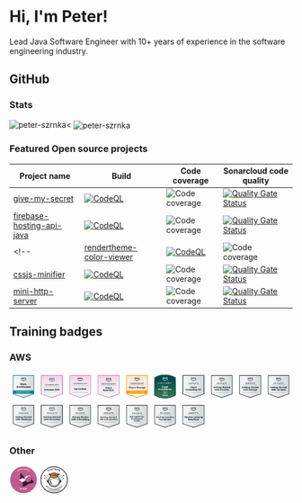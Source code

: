 # Hi, I'm Peter!
Lead Java Software Engineer with 10+ years of experience in the software engineering industry.

<!--## Currently used programming languages and tools
<p align="left">
  <img src="https://raw.githubusercontent.com/devicons/devicon/master/icons/amazonwebservices/amazonwebservices-original-wordmark.svg" alt="aws" width="50" height="50"/>
  <img src="https://raw.githubusercontent.com/devicons/devicon/refs/heads/master/icons/bamboo/bamboo-original.svg" alt="bamboo" width="50" height="50"/>
  <img src="https://raw.githubusercontent.com/devicons/devicon/refs/heads/master/icons/bitbucket/bitbucket-original.svg" alt="bitbucket" width="50" height="50"/>
  <img src="https://raw.githubusercontent.com/devicons/devicon/refs/heads/master/icons/confluence/confluence-original.svg" alt="confluence" width="50" height="50"/>
  <img src="https://raw.githubusercontent.com/devicons/devicon/master/icons/docker/docker-original-wordmark.svg" alt="docker" width="50" height="50"/>
  <img src="https://www.vectorlogo.zone/logos/git-scm/git-scm-icon.svg" alt="git" width="50" height="50"/>
  <img src="https://raw.githubusercontent.com/devicons/devicon/refs/heads/master/icons/intellij/intellij-original.svg" alt="intellij idea" width="50" height="50"/>
  <img src="https://raw.githubusercontent.com/devicons/devicon/master/icons/java/java-original.svg" alt="java" width="50" height="50"/>
  <img src="https://raw.githubusercontent.com/devicons/devicon/refs/heads/master/icons/jira/jira-original.svg" alt="postman" width="50" height="50"/>
  <img src="https://www.vectorlogo.zone/logos/getpostman/getpostman-icon.svg" alt="postman" width="50" height="50"/>
  <img src="https://raw.githubusercontent.com/devicons/devicon/refs/heads/master/icons/sonarqube/sonarqube-plain-wordmark.svg" alt="sonarqube" width="50" height="50"/>
  <img src="https://www.vectorlogo.zone/logos/springio/springio-icon.svg" alt="spring" width="50" height="50"/>
</p>

## Used programming languages &amp; tools in hobby projects
<p>
  <img src="https://raw.githubusercontent.com/devicons/devicon/master/icons/android/android-original-wordmark.svg" alt="angular" width="50" height="50"/>
  <img src="https://raw.githubusercontent.com/devicons/devicon/refs/heads/master/icons/angular/angular-original.svg" alt="android" width="50" height="50"/>
  <img src="https://raw.githubusercontent.com/devicons/devicon/refs/heads/master/icons/angularmaterial/angularmaterial-original.svg" alt="angular material" width="50" height="50"/>
  <img src="https://raw.githubusercontent.com/devicons/devicon/refs/heads/master/icons/firebase/firebase-original.svg" alt="firebase" width="50" height="50"/>
  <img src="https://raw.githubusercontent.com/devicons/devicon/master/icons/html5/html5-original-wordmark.svg" alt="html5" width="50" height="50"/>
  <img src="https://raw.githubusercontent.com/devicons/devicon/refs/heads/master/icons/javascript/javascript-original.svg" alt="javascript" width="50" height="50"/>
  <img src="https://raw.githubusercontent.com/devicons/devicon/master/icons/mongodb/mongodb-original-wordmark.svg" alt="mongodb" width="50" height="50"/>
  <img src="https://raw.githubusercontent.com/devicons/devicon/master/icons/mysql/mysql-original-wordmark.svg" alt="mysql" width="50" height="50"/>
  <img src="https://raw.githubusercontent.com/devicons/devicon/refs/heads/master/icons/nodejs/nodejs-original.svg" alt="nodejs" width="50" height="50"/>
  <img src="https://raw.githubusercontent.com/devicons/devicon/master/icons/oracle/oracle-original.svg" alt="oracle" width="50" height="50"/>
  <img src="https://raw.githubusercontent.com/devicons/devicon/master/icons/postgresql/postgresql-original-wordmark.svg" alt="postgresql" width="50" height="50"/>
  <img src="https://raw.githubusercontent.com/devicons/devicon/refs/heads/master/icons/redis/redis-original.svg" alt="redis" width="50" height="50"/>
  <img src="https://raw.githubusercontent.com/devicons/devicon/refs/heads/master/icons/slack/slack-original.svg" alt="slack" width="50" height="50"/>
  <img src="https://raw.githubusercontent.com/devicons/devicon/refs/heads/master/icons/sqlite/sqlite-original.svg" alt="sqlite" width="50" height="50"/>
  <img src="https://raw.githubusercontent.com/devicons/devicon/refs/heads/master/icons/typescript/typescript-original.svg" alt="typescript" width="50" height="50"/>
</p>
-->
## GitHub

### Stats
<img align="left" src="https://github-readme-stats.vercel.app/api/top-langs?username=peter-szrnka&show_icons=true&locale=en&layout=compact" alt="peter-szrnka" /><
<img align="center" src="https://github-readme-stats.vercel.app/api?username=peter-szrnka&show_icons=true&locale=en" alt="peter-szrnka" />

### Featured Open source projects

| Project name | Build | Code coverage | Sonarcloud code quality |
| ------------ | ----- | ------------- | ------------ |
| [give-my-secret](https://github.com/peter-szrnka/give-my-secret) | [![CodeQL](https://github.com/peter-szrnka/give-my-secret/actions/workflows/github-code-scanning/codeql/badge.svg)](https://github.com/peter-szrnka/give-my-secret/actions/workflows/github-code-scanning/codeql) | ![Code coverage](https://sonarcloud.io/api/project_badges/measure?project=peter-szrnka_give-my-secret-backend&metric=coverage) | [![Quality Gate Status](https://sonarcloud.io/api/project_badges/measure?project=peter-szrnka_give-my-secret-backend&metric=alert_status)](https://sonarcloud.io/summary/new_code?id=peter-szrnka_give-my-secret-backend) |
| [firebase-hosting-api-java](https://github.com/peter-szrnka/firebase-hosting-api-java) | [![CodeQL](https://github.com/peter-szrnka/firebase-hosting-api-java/actions/workflows/github-code-scanning/codeql/badge.svg)](https://github.com/peter-szrnka/firebase-hosting-api-java/actions/workflows/github-code-scanning/codeql) | ![Code coverage](https://sonarcloud.io/api/project_badges/measure?project=peter-szrnka_firebase-hosting-api-java&metric=coverage) | [![Quality Gate Status](https://sonarcloud.io/api/project_badges/measure?project=peter-szrnka_firebase-hosting-api-java&metric=alert_status)](https://sonarcloud.io/summary/new_code?id=peter-szrnka_firebase-hosting-api-java) |
<!--| [rendertheme-color-viewer](https://github.com/peter-szrnka/rendertheme-color-viewer) | [![CodeQL](https://github.com/peter-szrnka/rendertheme-color-viewer/actions/workflows/codeql-analysis.yml/badge.svg)](https://github.com/peter-szrnka/rendertheme-color-viewer/actions/workflows/codeql-analysis.yml) | ![Code coverage](https://sonarcloud.io/api/project_badges/measure?project=peter-szrnka_rendertheme-color-viewer&metric=coverage) | [![Quality Gate Status](https://sonarcloud.io/api/project_badges/measure?project=peter-szrnka_rendertheme-color-viewer&metric=alert_status)](https://sonarcloud.io/summary/new_code?id=peter-szrnka_rendertheme-color-viewer) |
| [cssjs-minifier](https://github.com/peter-szrnka/cssjs-minifier) | [![CodeQL](https://github.com/peter-szrnka/cssjs-minifier/actions/workflows/codeql.yml/badge.svg)](https://github.com/peter-szrnka/cssjs-minifier/actions/workflows/codeql.yml) | ![Code coverage](https://sonarcloud.io/api/project_badges/measure?project=peter-szrnka_cssjs-minifier&metric=coverage) | [![Quality Gate Status](https://sonarcloud.io/api/project_badges/measure?project=peter-szrnka_cssjs-minifier&metric=alert_status)](https://sonarcloud.io/summary/new_code?id=peter-szrnka_cssjs-minifier) |
| [mini-http-server](https://github.com/peter-szrnka/mini-http-server) | [![CodeQL](https://github.com/szrnka-peter/mini-http-server/actions/workflows/codeql.yml/badge.svg)](https://github.com/peter-szrnka/mini-http-server/actions/workflows/codeql.yml) | ![Code coverage](https://sonarcloud.io/api/project_badges/measure?project=peter-szrnka_mini-http-server&metric=coverage) | [![Quality Gate Status](https://sonarcloud.io/api/project_badges/measure?project=peter-szrnka_mini-http-server&metric=alert_status)](https://sonarcloud.io/summary/new_code?id=peter-szrnka_mini-http-server) |-->

## Training badges
### AWS
<img src="aws_well-architected.png" width="10%" height="10%" /><img src="aws_knowledge_eks.png" width="10%" height="10%" /><img src="aws_serverless_badge.png" width="10%" height="10%" /><img src="aws_knowledge_cloud_essentials.png" width="10%" height="10%" /><img src="aws_knowledge_object_storage.png" width="10%" height="10%" /><img src="aws_cloud_quest.png" width="10%" height="10%" /><img src="aws_cloud_101.png" width="10%" height="10%" /><img src="aws_educate_security.png" width="10%" height="10%" /><img src="aws_educate_storage.png" width="10%" height="10%" /><img src="aws_educate_compute.png" width="10%" height="10%" /><img src="aws_educate_databases.png" width="10%" height="10%" /><img src="aws_educate_serverless.png" width="10%" height="10%" /><img src="aws_educate_networking.png" width="10%" height="10%" /><img src="aws_educate_cloud_ops.png" width="10%" height="10%" /><img src="aws_educate_web_builder.png" width="10%" height="10%" /><img src="aws_educate_ml_foundations.png" width="10%" height="10%" /><img src="aws_educate_ml_deepracer.png" width="10%" height="10%" />
<!--
### Google Cloud
<img src="rNuIoe5sEBtKT+pi0Xa98q5LXCRI9zM0AqD3RvIMLmQ=.png" width="20%" height="20%" />
-->
### Other
<img src="slack_basics.png" width="10%" height="10%" /> <img src="postman_api_student_expert.png" width="10%" height="10%" />

<!--
## HackerRank
![Badges](hackerrank_badges.PNG)
-->
